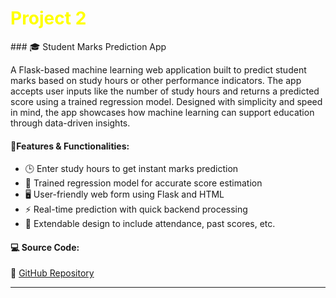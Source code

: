 <h1 style="color:yellow; font-size:2em;"><i class="fas fa-cogs"></i> Project 2</h1>
### 🎓 Student Marks Prediction App  &nbsp; <i class="fas fa-chart-line"></i>

A Flask-based machine learning web application built to predict student marks based on study hours or other performance indicators. The app accepts user inputs like the number of study hours and returns a predicted score using a trained regression model. Designed with simplicity and speed in mind, the app showcases how machine learning can support education through data-driven insights.

#### 🔧**Features & Functionalities:**
- 🕒 Enter study hours to get instant marks prediction
- 🧠 Trained regression model for accurate score estimation
- 🖥️ User-friendly web form using Flask and HTML
- ⚡ Real-time prediction with quick backend processing
- 🧾 Extendable design to include attendance, past scores, etc.

#### 💻 **Source Code:**  
🔗 [GitHub Repository](https://github.com/hammadhanif267/python_for_data_science/tree/main/15_flask_web_apps/00_Complete_tutorials/05_Student_Marks_App)

----